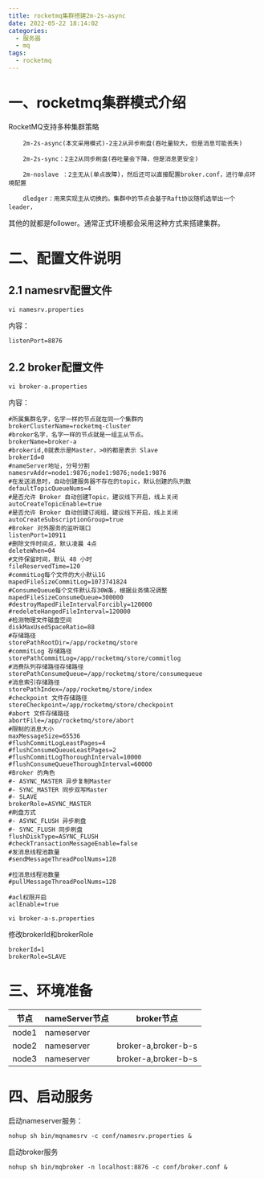 ```yaml
---
title: rocketmq集群搭建2m-2s-async
date: 2022-05-22 18:14:02
categories:
  - 服务器
  - mq
tags:
  - rocketmq
---
```


# 一、rocketmq集群模式介绍

 RocketMQ支持多种集群策略

        2m-2s-async(本文采用模式)-2主2从异步刷盘(吞吐量较大，但是消息可能丢失)
    
        2m-2s-sync：2主2从同步刷盘(吞吐量会下降，但是消息更安全)
    
        2m-noslave ：2主无从(单点故障)，然后还可以直接配置broker.conf，进行单点环境配置
    
        dledger：用来实现主从切换的。集群中的节点会基于Raft协议随机选举出一个leader，
其他的就都是follower。通常正式环境都会采用这种方式来搭建集群。

# 二、配置文件说明

## 2.1 namesrv配置文件

```
vi namesrv.properties
```

内容：

```
listenPort=8876
```

## 2.2 broker配置文件

```
vi broker-a.properties 
```

内容：

```
#所属集群名字，名字一样的节点就在同一个集群内
brokerClusterName=rocketmq-cluster
#broker名字，名字一样的节点就是一组主从节点。
brokerName=broker-a
#brokerid,0就表示是Master，>0的都是表示 Slave
brokerId=0
#nameServer地址，分号分割
namesrvAddr=node1:9876;node1:9876;node1:9876
#在发送消息时，自动创建服务器不存在的topic，默认创建的队列数
defaultTopicQueueNums=4
#是否允许 Broker 自动创建Topic，建议线下开启，线上关闭
autoCreateTopicEnable=true
#是否允许 Broker 自动创建订阅组，建议线下开启，线上关闭
autoCreateSubscriptionGroup=true
#Broker 对外服务的监听端口
listenPort=10911
#删除文件时间点，默认凌晨 4点
deleteWhen=04
#文件保留时间，默认 48 小时
fileReservedTime=120
#commitLog每个文件的大小默认1G
mapedFileSizeCommitLog=1073741824
#ConsumeQueue每个文件默认存30W条，根据业务情况调整
mapedFileSizeConsumeQueue=300000
#destroyMapedFileIntervalForcibly=120000
#redeleteHangedFileInterval=120000
#检测物理文件磁盘空间
diskMaxUsedSpaceRatio=88
#存储路径
storePathRootDir=/app/rocketmq/store
#commitLog 存储路径
storePathCommitLog=/app/rocketmq/store/commitlog
#消费队列存储路径存储路径
storePathConsumeQueue=/app/rocketmq/store/consumequeue
#消息索引存储路径
storePathIndex=/app/rocketmq/store/index
#checkpoint 文件存储路径
storeCheckpoint=/app/rocketmq/store/checkpoint
#abort 文件存储路径
abortFile=/app/rocketmq/store/abort
#限制的消息大小
maxMessageSize=65536
#flushCommitLogLeastPages=4
#flushConsumeQueueLeastPages=2
#flushCommitLogThoroughInterval=10000
#flushConsumeQueueThoroughInterval=60000
#Broker 的角色
#- ASYNC_MASTER 异步复制Master
#- SYNC_MASTER 同步双写Master
#- SLAVE
brokerRole=ASYNC_MASTER
#刷盘方式
#- ASYNC_FLUSH 异步刷盘
#- SYNC_FLUSH 同步刷盘
flushDiskType=ASYNC_FLUSH
#checkTransactionMessageEnable=false
#发消息线程池数量 
#sendMessageThreadPoolNums=128

#拉消息线程池数量
#pullMessageThreadPoolNums=128

#acl权限开启
aclEnable=true
```

```
vi broker-a-s.properties
```

修改brokerId和brokerRole

```
brokerId=1
brokerRole=SLAVE
```

# 三、环境准备

| 节点  | nameServer节点 | broker节点          |
| ----- | -------------- | ------------------- |
| node1 | nameserver     |                     |
| node2 | nameserver     | broker-a,broker-b-s |
| node3 | nameserver     | broker-a,broker-b-s |

# 四、启动服务

启动nameserver服务：

```
nohup sh bin/mqnamesrv -c conf/namesrv.properties &
```

启动broker服务

```
nohup sh bin/mqbroker -n localhost:8876 -c conf/broker.conf &
```

